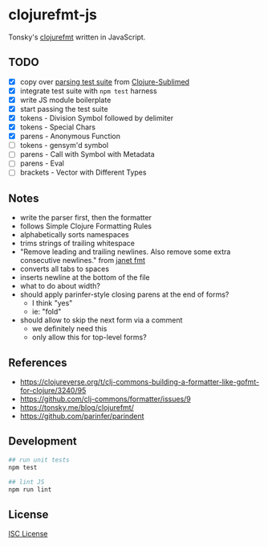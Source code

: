 # clojurefmt-js

Tonsky's [clojurefmt](https://tonsky.me/blog/clojurefmt/) written in JavaScript.

## TODO

- [x] copy over [parsing test suite](https://github.com/tonsky/Clojure-Sublimed/tree/master/test_parser) from [Clojure-Sublimed](https://github.com/tonsky/Clojure-Sublimed)
- [x] integrate test suite with `npm test` harness
- [x] write JS module boilerplate
- [x] start passing the test suite
- [x] tokens - Division Symbol followed by delimiter
- [x] tokens - Special Chars
- [x] parens - Anonymous Function
- [ ] tokens - gensym'd symbol
- [ ] parens - Call with Symbol with Metadata
- [ ] parens - Eval
- [ ] brackets - Vector with Different Types

## Notes

- write the parser first, then the formatter
- follows Simple Clojure Formatting Rules
- alphabetically sorts namespaces
- trims strings of trailing whitespace
- "Remove leading and trailing newlines. Also remove some extra consecutive newlines." from [janet fmt]
- converts all tabs to spaces
- inserts newline at the bottom of the file
- what to do about width?
- should apply parinfer-style closing parens at the end of forms?
  - I think "yes"
  - ie: "fold"
- should allow to skip the next form via a comment
  - we definitely need this
  - only allow this for top-level forms?

[janet fmt]:https://raw.githubusercontent.com/janet-lang/spork/master/spork/fmt.janet

## References

- https://clojureverse.org/t/clj-commons-building-a-formatter-like-gofmt-for-clojure/3240/95
- https://github.com/clj-commons/formatter/issues/9
- https://tonsky.me/blog/clojurefmt/
- https://github.com/parinfer/parindent

## Development

```sh
## run unit tests
npm test

## lint JS
npm run lint
```

## License

[ISC License](LICENSE.md)
